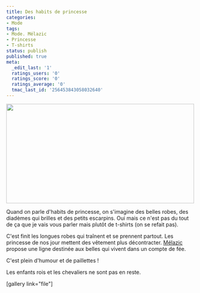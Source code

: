 ```yaml
---
title: Des habits de princesse
categories:
- Mode
tags:
- Mode. Mélazic
- Princesse
- T-shirts
status: publish
published: true
meta:
  _edit_last: '1'
  ratings_users: '0'
  ratings_score: '0'
  ratings_average: '0'
  tmac_last_id: '256453843058032640'
---
```

<img class="alignnone size-medium wp-image-2143" title="Bouder (V.): Activité régulière pratiquée par les Princesses pour obtenir ce qu'elles désirent; syn.: Faire sa Princesse" src="https://dlgjp9x71cipk.cloudfront.net/2010/07/princesse-500x265.jpg" alt="" width="500" height="265" />

Quand on parle d'habits de princesse, on s'imagine des belles robes, des diadèmes qui brilles et des petits escarpins. Oui mais ce n'est pas du tout de ça que je vais vous parler mais plutôt de t-shirts (on se refait pas).

<!--more-->

C'est finit les longues robes qui traînent et se prennent partout. Les princesse de nos jour mettent des vêtement plus décontracter. <a title="Lien vers le site de Mélazic" href="https://www.melazic.com/">Mélazic</a> propose une ligne destinée aux belles qui vivent dans un compte de fée.

C'est plein d'humour et de paillettes !

Les enfants rois et les chevaliers ne sont pas en reste.

[gallery link="file"]
